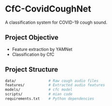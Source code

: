 # CfC-CovidCoughNet

A  classification system for COVID-19 cough sound.

## Project Objective
- Feature extraction by YAMNet
- Classification by CfC

## Project Structure

```bash
data/               # Raw cough audio files
features/           # Extracted audio features
models/             # cfc model
scripts/            # mian code
requirements.txt    # Python dependencies
